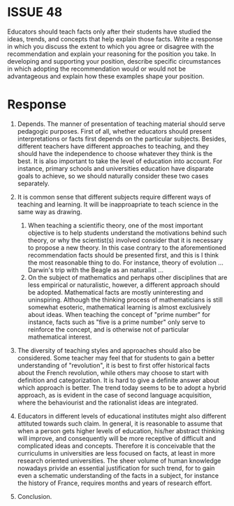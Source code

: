 ISSUE 48
====
Educators should teach facts only after their students have studied the ideas, trends, and concepts that help explain those facts.
Write a response in which you discuss the extent to which you agree or disagree with the recommendation and explain your reasoning for the position you take. In developing and supporting your position, describe specific circumstances in which adopting the recommendation would or would not be advantageous and explain how these examples shape your position.

Response
====

1. Depends. The manner of presentation of teaching material should serve pedagogic purposes.
First of all, whether educators should present interpretations or facts first depends on the particular subjects.
Besides, different teachers have different approaches to teaching, and they should have the independence to choose whatever they think is the best.
It is also important to take the level of education into account. For instance, primary schools and universities education have disparate goals to achieve, so we should naturally consider these two cases separately.

2. It is common sense that different subjects require different ways of teaching and learning. It will be inapproapriate to teach science in the same way as drawing.
    1. When teaching a scientific theory, one of the most important objective is to help students understand the motivations behind such theory, or why the scientist(s) involved consider that it is necessary to propose a new theory.
       In this case contrary to the aforementioned recommendation facts should be presented first, and this is I think the most reasonable thing to do. For instance, theory of evolution ... Darwin's trip with the Beagle as an naturalist ...
    2. On the subject of mathematics and perhaps other disciplines that are less empirical or naturalistic, however, a different approach should be adopted.
       Mathematical facts are mostly uninteresting and uninspiring. Although the thinking process of mathematicians is still somewhat esoteric, mathematical learning is almost exclusively about ideas. When teaching the concept of "prime number" for instance, facts such as "five is a prime number" only serve to reinforce the concept, and is otherwise not of particular mathematical interest.

3. The diversity of teaching styles and approaches should also be considered.
   Some teacher may feel that for students to gain a better understanding of "revolution", it is best to first offer historical facts about the French revolution, while others may choose to start with definition and categorization. It is hard to give a definite answer about which approach is better.
   The trend today seems to be to adopt a hybrid approach, as is evident in the case of second language acquisition, where the behaviourist and the rationalist ideas are integrated.

4. Educators in different levels of educational institutes might also different attituted towards such claim.
    In general, it is reasonable to assume that when a person gets higher levels of education, his/her abstract thinking will improve, and consequently will be more receptive of difficult and complicated ideas and concepts. Therefore it is conceivable that the curriculums in universities are less focused on facts, at least in more research oriented universities.
    The sheer volume of human knowledge nowadays privide an essential justification for such trend, for to gain even a schematic understanding of the facts in a subject, for instance the history of France, requires months and years of research effort.

5. Conclusion.
